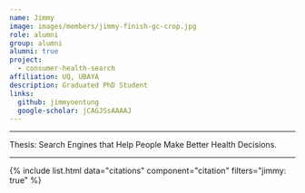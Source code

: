 ```yaml
---
name: Jimmy
image: images/members/jimmy-finish-gc-crop.jpg
role: alumni
group: alumni
alumni: true
project: 
  - consumer-health-search
affiliation: UQ, UBAYA
description: Graduated PhD Student
links:
  github: jimmyoentung
  google-scholar: jCAGJSsAAAAJ
---
```


---

Thesis: Search Engines that Help People Make Better Health Decisions.

---

{% include list.html data="citations" component="citation" filters="jimmy: true" %}